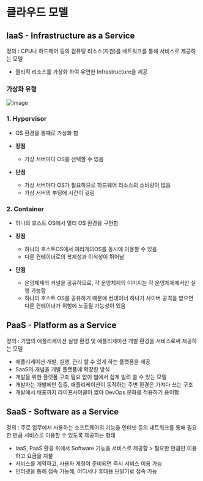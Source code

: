 # 클라우드 모델

## IaaS - Infrastructure as a Service<br>
정의 : CPU나 하드웨어 등의 컴퓨팅 리소스(자원)를 네트워크를 통해 서비스로 제공하는 모델<br>
- 물리적 리소스를 가상화 하여 유연한 Infrastructure을 제공<br>

### 가상화 유형
![image](https://user-images.githubusercontent.com/42690398/98251737-71e3cf80-1fbc-11eb-8f92-db55948fb4c6.png)

### 1. Hypervisor
- OS 환경을 통째로 가상화 함

- **장점**
    - 가상 서버마다 OS를 선택할 수 있음
    
- **단점**
    - 가상 서버마다 OS가 필요하므로 하드웨어 리소스의 소비량이 많음
    - 가상 서버의 부팅에 시간이 걸림


### 2. Container
- 하나의 호스트 OS에서 멀티 OS 환경을 구현함
    
- **장점**
    - 하나의 호스트OS에서 여러개의OS를 동시에 이용할 수 있음
    - 다른 컨테이너로의 복제성과 이식성이 뛰어남

- **단점**
    - 운영체제의 커널을 공유하므로, 각 운영체제의 이미지는 각 운영체제에서만 실행 가능함
    - 하나의 호스트 OS를 공유하기 때문에 컨테이너 하나가 사이버 공격을 받으면 다른 컨테이너가 위험에 노출될 가능성이 있음

## PaaS - Platform as a Service<br>
정의 : 기업의 애플리케이션 실행 환경 및 애플리케이션 개발 환경을 서비스로써 제공하는 모델<br>
- 애플리케이션 개발, 실행, 관리 할 수 있게 하는 플랫폼을 제공
- SaaS의 개념을 개발 플랫폼에 확장한 방식
- 개발을 위한 플랫폼 구축 필요 없이 웹에서 쉽게 빌려 쓸 수 있는 모델
- 개발자는 개발에만 집중, 애플리케이션이 동작하는 주변 환경은 가져다 쓰는 구조
- 개발에서 배포까지 라이프사이클이 짧아 DevOps 문화를 적용하기 용이함

## SaaS - Software as a Service<br>
정의 : 주로 업무에서 사용하는 소프트웨어의 기능을 인터넷 등의 네트워크를 통해 필요한 만큼 서비스로 이용할 수 있도록 제공하는 형태
- IaaS, PaaS 환경 위에서 Software 기능을 서비스로 제공함 > 필요한 만큼만 이용하고 요금을 지불
- 서비스를 계약하고, 사용자 계정이 준비되면 즉시 서비스 이용 가능
- 인터넷을 통해 접속 가능해, 어디서나 휴대용 단말기로 접속 가능
 
